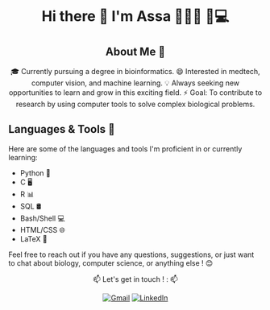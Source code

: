 <div align="center">

# Hi there 👋 I'm Assa 👩🏿‍🎓 🧬💻

## About Me 🌟

🎓 Currently pursuing a degree in bioinformatics.
 😄 Interested in medtech, computer vision, and machine learning.
 💡 Always seeking new opportunities to learn and grow in this exciting field.
 ⚡ Goal: To contribute to research by using computer tools to solve complex biological problems.
 
</div>
 
## Languages & Tools 🚀

Here are some of the languages and tools I'm proficient in or currently learning:

- Python 🐍
- C 🖥️
- R 📊
- SQL 🛢️
- Bash/Shell 💻
- HTML/CSS 🌐
- LaTeX 📝


Feel free to reach out if you have any questions, suggestions, or just want to chat about biology, computer science, or anything else ! 😊

<div align="center">
 📫 Let's get in touch ! :  📫
</div>

<div align="center">
 
[![Gmail](https://img.icons8.com/color/48/000000/gmail-new.png)](mailto:assadiabirapro@gmail.com)
[![LinkedIn](https://img.icons8.com/color/48/000000/linkedin.png)](https://www.linkedin.com/in/assadiabira/)

 </div>


